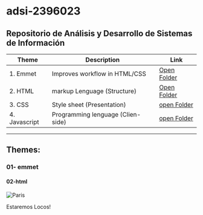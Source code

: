 # adsi-2396023
Repositorio de Análisis y Desarrollo de Sistemas de Información
---
| Theme | Description | Link |
| --- | --- | --- |
| 1. Emmet      | Improves workflow in HTML/CSS     |[Open Folder](02-emmet/)      |
| 2. HTML       | markup Lenguage (Structure)       |[Open Folder](02-html/)       |
| 3. CSS        | Style sheet (Presentation)        |[open Folder](03-css/)        |
| 4. Javascript | Programming lenguage (Clien-side) |[open Folder](04-javascript/) |
---
## Themes:

### 01- emmet
#### 02-html

![Paris](https://i0.wp.com/hipertextual.com/wp-content/uploads/2013/04/Paris.jpg?fit=1024%2C685&ssl=1)

Estaremos Locos!